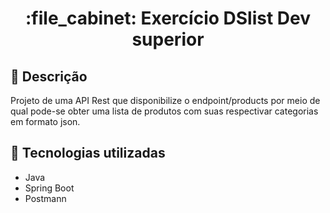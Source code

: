 <h1 align="center">:file_cabinet: Exercício DSlist Dev superior</h1>

## :memo: Descrição
Projeto de uma API Rest que disponibilize o endpoint/products por meio de qual pode-se obter uma lista de produtos com suas respectivar categorias em formato json.

## :wrench: Tecnologias utilizadas
* Java
* Spring Boot
* Postmann

